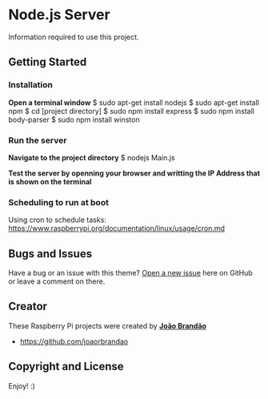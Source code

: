 # Node.js Server
Information required to use this project.

## Getting Started

### Installation
**Open a terminal window**
$ sudo apt-get install nodejs
$ sudo apt-get install npm
$ cd [project directory]
$ sudo npm install express
$ sudo npm install body-parser
$ sudo npm install winston


### Run the server
**Navigate to the project directory**
$ nodejs Main.js

**Test the server by openning your browser and writting the IP Address that is shown on the terminal**

### Scheduling to run at boot
Using cron to schedule tasks: https://www.raspberrypi.org/documentation/linux/usage/cron.md


## Bugs and Issues

Have a bug or an issue with this theme? [Open a new issue](https://github.com/joaorbrandao/RaspberryPi-Projects/issues) here on GitHub or leave a comment on there.

## Creator

These Raspberry Pi projects were created by [**João Brandão**](https://joaorbrandao.github.io)

* https://github.com/joaorbrandao

## Copyright and License

Enjoy! :)
